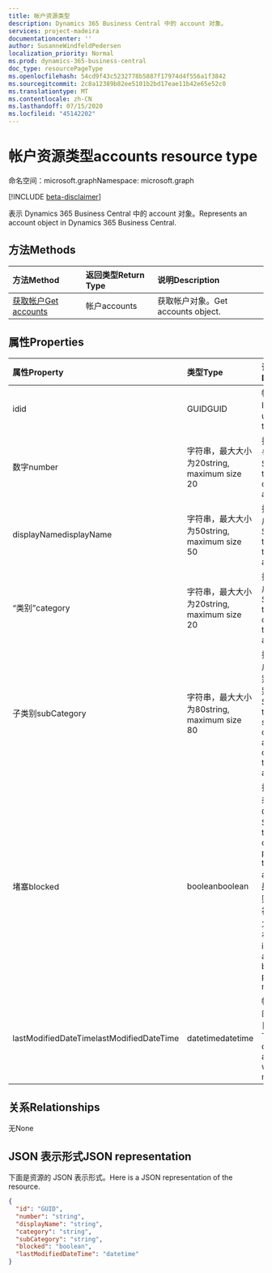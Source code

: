```yaml
---
title: 帐户资源类型
description: Dynamics 365 Business Central 中的 account 对象。
services: project-madeira
documentationcenter: ''
author: SusanneWindfeldPedersen
localization_priority: Normal
ms.prod: dynamics-365-business-central
doc_type: resourcePageType
ms.openlocfilehash: 54cd9f43c5232778b5887f17974d4f556a1f3842
ms.sourcegitcommit: 2c8a12389b82ee5101b2bd17eae11b42e65e52c0
ms.translationtype: MT
ms.contentlocale: zh-CN
ms.lasthandoff: 07/15/2020
ms.locfileid: "45142202"
---
```

# <a name="accounts-resource-type"></a><span data-ttu-id="b0aa8-103">帐户资源类型</span><span class="sxs-lookup"><span data-stu-id="b0aa8-103">accounts resource type</span></span>

<span data-ttu-id="b0aa8-104">命名空间：microsoft.graph</span><span class="sxs-lookup"><span data-stu-id="b0aa8-104">Namespace: microsoft.graph</span></span>

[!INCLUDE [beta-disclaimer](../../includes/beta-disclaimer.md)]

<span data-ttu-id="b0aa8-105">表示 Dynamics 365 Business Central 中的 account 对象。</span><span class="sxs-lookup"><span data-stu-id="b0aa8-105">Represents an account object in Dynamics 365 Business Central.</span></span>

## <a name="methods"></a><span data-ttu-id="b0aa8-106">方法</span><span class="sxs-lookup"><span data-stu-id="b0aa8-106">Methods</span></span>

| <span data-ttu-id="b0aa8-107">方法</span><span class="sxs-lookup"><span data-stu-id="b0aa8-107">Method</span></span>       | <span data-ttu-id="b0aa8-108">返回类型</span><span class="sxs-lookup"><span data-stu-id="b0aa8-108">Return Type</span></span>  |<span data-ttu-id="b0aa8-109">说明</span><span class="sxs-lookup"><span data-stu-id="b0aa8-109">Description</span></span>|
|:---------------|:--------|:----------|
|[<span data-ttu-id="b0aa8-110">获取帐户</span><span class="sxs-lookup"><span data-stu-id="b0aa8-110">Get accounts</span></span>](../api/dynamics-account-get.md)|<span data-ttu-id="b0aa8-111">帐户</span><span class="sxs-lookup"><span data-stu-id="b0aa8-111">accounts</span></span>|<span data-ttu-id="b0aa8-112">获取帐户对象。</span><span class="sxs-lookup"><span data-stu-id="b0aa8-112">Get accounts object.</span></span>|

## <a name="properties"></a><span data-ttu-id="b0aa8-113">属性</span><span class="sxs-lookup"><span data-stu-id="b0aa8-113">Properties</span></span>
| <span data-ttu-id="b0aa8-114">属性</span><span class="sxs-lookup"><span data-stu-id="b0aa8-114">Property</span></span>     | <span data-ttu-id="b0aa8-115">类型</span><span class="sxs-lookup"><span data-stu-id="b0aa8-115">Type</span></span>   |<span data-ttu-id="b0aa8-116">说明</span><span class="sxs-lookup"><span data-stu-id="b0aa8-116">Description</span></span>|
|:---------------|:--------|:----------|
|<span data-ttu-id="b0aa8-117">id</span><span class="sxs-lookup"><span data-stu-id="b0aa8-117">id</span></span>|<span data-ttu-id="b0aa8-118">GUID</span><span class="sxs-lookup"><span data-stu-id="b0aa8-118">GUID</span></span>|<span data-ttu-id="b0aa8-119">帐户的唯一 ID。</span><span class="sxs-lookup"><span data-stu-id="b0aa8-119">The unique ID of the account.</span></span>|
|<span data-ttu-id="b0aa8-120">数字</span><span class="sxs-lookup"><span data-stu-id="b0aa8-120">number</span></span>|<span data-ttu-id="b0aa8-121">字符串，最大大小为20</span><span class="sxs-lookup"><span data-stu-id="b0aa8-121">string, maximum size 20</span></span>|<span data-ttu-id="b0aa8-122">指定 G/L 帐号的号码。</span><span class="sxs-lookup"><span data-stu-id="b0aa8-122">Specifies the number of the G/L account.</span></span>|
|<span data-ttu-id="b0aa8-123">displayName</span><span class="sxs-lookup"><span data-stu-id="b0aa8-123">displayName</span></span>|<span data-ttu-id="b0aa8-124">字符串，最大大小为50</span><span class="sxs-lookup"><span data-stu-id="b0aa8-124">string, maximum size 50</span></span>|<span data-ttu-id="b0aa8-125">指定 G/L 帐户的名称。</span><span class="sxs-lookup"><span data-stu-id="b0aa8-125">Specifies the name of the G/L account.</span></span>|
|<span data-ttu-id="b0aa8-126">“类别”</span><span class="sxs-lookup"><span data-stu-id="b0aa8-126">category</span></span>|<span data-ttu-id="b0aa8-127">字符串，最大大小为20</span><span class="sxs-lookup"><span data-stu-id="b0aa8-127">string, maximum size 20</span></span>|<span data-ttu-id="b0aa8-128">指定 G/L 帐户的类别。</span><span class="sxs-lookup"><span data-stu-id="b0aa8-128">Specifies the category of the G/L account.</span></span>|
|<span data-ttu-id="b0aa8-129">子类别</span><span class="sxs-lookup"><span data-stu-id="b0aa8-129">subCategory</span></span>|<span data-ttu-id="b0aa8-130">字符串，最大大小为80</span><span class="sxs-lookup"><span data-stu-id="b0aa8-130">string, maximum size 80</span></span>|<span data-ttu-id="b0aa8-131">指定 G/L 帐户的帐户类别的子类别。</span><span class="sxs-lookup"><span data-stu-id="b0aa8-131">Specifies the subcategory of the account category of the G/L account.</span></span>|
|<span data-ttu-id="b0aa8-132">堵塞</span><span class="sxs-lookup"><span data-stu-id="b0aa8-132">blocked</span></span>|<span data-ttu-id="b0aa8-133">boolean</span><span class="sxs-lookup"><span data-stu-id="b0aa8-133">boolean</span></span>|<span data-ttu-id="b0aa8-134">指定无法将条目投递到 G/L 帐户。</span><span class="sxs-lookup"><span data-stu-id="b0aa8-134">Specifies that entries cannot be posted to the G/L account.</span></span> <span data-ttu-id="b0aa8-135">**如果为 True** ，则表示帐户被阻止，不允许进行发布。</span><span class="sxs-lookup"><span data-stu-id="b0aa8-135">**True** indicates account is blocked and posting is not allowed.</span></span>|
|<span data-ttu-id="b0aa8-136">lastModifiedDateTime</span><span class="sxs-lookup"><span data-stu-id="b0aa8-136">lastModifiedDateTime</span></span>|<span data-ttu-id="b0aa8-137">datetime</span><span class="sxs-lookup"><span data-stu-id="b0aa8-137">datetime</span></span>|<span data-ttu-id="b0aa8-138">帐户修改后的最后一个日期/时间。</span><span class="sxs-lookup"><span data-stu-id="b0aa8-138">The last datetime the account was modified.</span></span>|


## <a name="relationships"></a><span data-ttu-id="b0aa8-139">关系</span><span class="sxs-lookup"><span data-stu-id="b0aa8-139">Relationships</span></span>
<span data-ttu-id="b0aa8-140">无</span><span class="sxs-lookup"><span data-stu-id="b0aa8-140">None</span></span>

## <a name="json-representation"></a><span data-ttu-id="b0aa8-141">JSON 表示形式</span><span class="sxs-lookup"><span data-stu-id="b0aa8-141">JSON representation</span></span>

<span data-ttu-id="b0aa8-142">下面是资源的 JSON 表示形式。</span><span class="sxs-lookup"><span data-stu-id="b0aa8-142">Here is a JSON representation of the resource.</span></span>


```json
{
  "id": "GUID",
  "number": "string",
  "displayName": "string",
  "category": "string",
  "subCategory": "string",
  "blocked": "boolean",
  "lastModifiedDateTime": "datetime"
}
```
